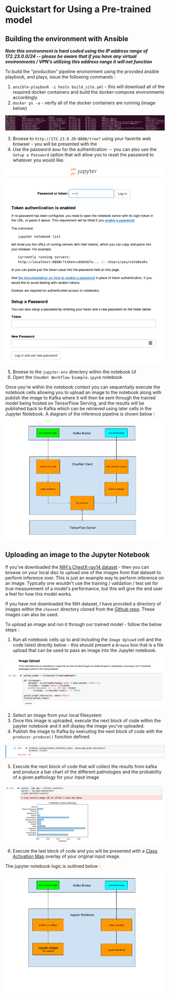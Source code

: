 # Quickstart for Using a Pre-trained model

## Building the environment with Ansible

***Note this environment is hard coded using the IP address range of 172.23.0.0/24 -- please be aware that if you have any virtual environments / VPN's utilizing this address range it will not function***

To build the "production" pipeline environment using the provided ansible playbook, and plays, issue the following commands :

1. `ansible-playbook -i hosts build_site.yml` - this will download all of the required docker containers and build the docker-compose environments accordingly
2. `docker ps -a` - verify all of the docker containers are running (image below)

![verify-docker](diagrams/verify_docker.png)

3. Browse to `http://172.23.0.20:8888/tree?` using your favorite web browser - you will be presented with the 
4. Use the password `demo` for the authentication -- you can also use the `Setup a Password` option that will allow you to reset the password to whatever you would like.

![jupyter-password](diagrams/jupyter-login.png)

5. Browse to the `jupyter-env` directory within the notebook UI
6. Open the `ChexNet Workflow Example.ipynb` notebook

Once you're within the notebook context you can sequentially execute the notebook cells allowing you to upload an image to the notebook along with publish the image to Kafka where it will then be sent through the trained model being hosted on TensorFlow Serving, and the results will be published back to Kafka which can be retrieved using later cells in the Jupyter Notebook. A diagram of the inference pipeline is shown below : 

![inference](diagrams/Client&#32;Logic.png)

## Uploading an image to the Jupyter Notebook

If you've downloaded the [NIH's ChestX-ray14 dataset](https://www.nih.gov/news-events/news-releases/nih-clinical-center-provides-one-largest-publicly-available-chest-x-ray-datasets-scientific-community) - then you can browse on your local disc to upload one of the images from that dataset to perform inference over. This is just an example way to perform inference on an image. Typically one wouldn't use the training / validation / test set for true measurement of a model's performance, but this will give the end user a feel for how this model works.

If you have not downloaded the NIH dataset, I have provided a directory of images within the `chexnet` directory cloned from the [Github repo](https://github.com/edhenry/chexnet). These images can also be used.

To upload an image and run it through our trained model - follow the below steps :

1. Run all notebook cells up to and including the `Image Upload` cell and the code listed directly below - this should present a `Browse` box that is a file upload that can be used to pass an image into the Jupyter notebook.

![browse](diagrams/browse-fileupload-widget.png)

2. Select an image from your local filesystem
3. Once this image is uploaded, execute the next block of code within the jupyter notebook and it will display the image you've uploaded.
4. Publish the image to Kafka by executing the next block of code with the `producer.produce()` function defined.

![produce](diagrams/produce.png)

5. Execute the next block of code that will collect the results from kafka and produce a bar chart of the different pathologies and the probability of a given pathology for your input image

![results](diagrams/results.png)

6. Execute the last block of code and you will be presented with a [Class Activation Map](http://cnnlocalization.csail.mit.edu/) overlay of your original input image.

The jupyter notebook logic is outlined below :

![juputer-logic](diagrams/Jupyter&#32;Logic.png)